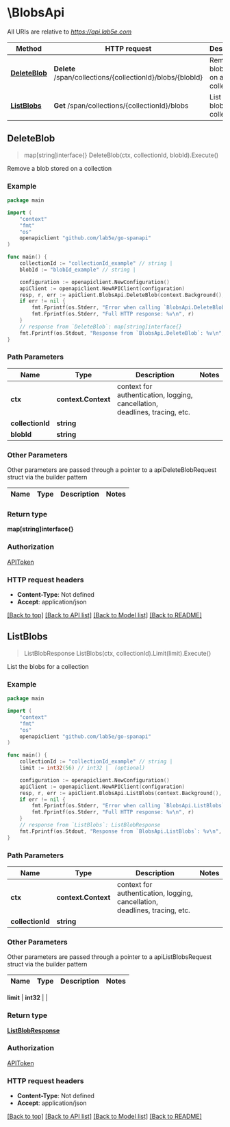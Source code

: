 # \BlobsApi

All URIs are relative to *https://api.lab5e.com*

Method | HTTP request | Description
------------- | ------------- | -------------
[**DeleteBlob**](BlobsApi.md#DeleteBlob) | **Delete** /span/collections/{collectionId}/blobs/{blobId} | Remove a blob stored on a collection
[**ListBlobs**](BlobsApi.md#ListBlobs) | **Get** /span/collections/{collectionId}/blobs | List the blobs for a collection



## DeleteBlob

> map[string]interface{} DeleteBlob(ctx, collectionId, blobId).Execute()

Remove a blob stored on a collection



### Example

```go
package main

import (
    "context"
    "fmt"
    "os"
    openapiclient "github.com/lab5e/go-spanapi"
)

func main() {
    collectionId := "collectionId_example" // string | 
    blobId := "blobId_example" // string | 

    configuration := openapiclient.NewConfiguration()
    apiClient := openapiclient.NewAPIClient(configuration)
    resp, r, err := apiClient.BlobsApi.DeleteBlob(context.Background(), collectionId, blobId).Execute()
    if err != nil {
        fmt.Fprintf(os.Stderr, "Error when calling `BlobsApi.DeleteBlob``: %v\n", err)
        fmt.Fprintf(os.Stderr, "Full HTTP response: %v\n", r)
    }
    // response from `DeleteBlob`: map[string]interface{}
    fmt.Fprintf(os.Stdout, "Response from `BlobsApi.DeleteBlob`: %v\n", resp)
}
```

### Path Parameters


Name | Type | Description  | Notes
------------- | ------------- | ------------- | -------------
**ctx** | **context.Context** | context for authentication, logging, cancellation, deadlines, tracing, etc.
**collectionId** | **string** |  | 
**blobId** | **string** |  | 

### Other Parameters

Other parameters are passed through a pointer to a apiDeleteBlobRequest struct via the builder pattern


Name | Type | Description  | Notes
------------- | ------------- | ------------- | -------------



### Return type

**map[string]interface{}**

### Authorization

[APIToken](../README.md#APIToken)

### HTTP request headers

- **Content-Type**: Not defined
- **Accept**: application/json

[[Back to top]](#) [[Back to API list]](../README.md#documentation-for-api-endpoints)
[[Back to Model list]](../README.md#documentation-for-models)
[[Back to README]](../README.md)


## ListBlobs

> ListBlobResponse ListBlobs(ctx, collectionId).Limit(limit).Execute()

List the blobs for a collection



### Example

```go
package main

import (
    "context"
    "fmt"
    "os"
    openapiclient "github.com/lab5e/go-spanapi"
)

func main() {
    collectionId := "collectionId_example" // string | 
    limit := int32(56) // int32 |  (optional)

    configuration := openapiclient.NewConfiguration()
    apiClient := openapiclient.NewAPIClient(configuration)
    resp, r, err := apiClient.BlobsApi.ListBlobs(context.Background(), collectionId).Limit(limit).Execute()
    if err != nil {
        fmt.Fprintf(os.Stderr, "Error when calling `BlobsApi.ListBlobs``: %v\n", err)
        fmt.Fprintf(os.Stderr, "Full HTTP response: %v\n", r)
    }
    // response from `ListBlobs`: ListBlobResponse
    fmt.Fprintf(os.Stdout, "Response from `BlobsApi.ListBlobs`: %v\n", resp)
}
```

### Path Parameters


Name | Type | Description  | Notes
------------- | ------------- | ------------- | -------------
**ctx** | **context.Context** | context for authentication, logging, cancellation, deadlines, tracing, etc.
**collectionId** | **string** |  | 

### Other Parameters

Other parameters are passed through a pointer to a apiListBlobsRequest struct via the builder pattern


Name | Type | Description  | Notes
------------- | ------------- | ------------- | -------------

 **limit** | **int32** |  | 

### Return type

[**ListBlobResponse**](ListBlobResponse.md)

### Authorization

[APIToken](../README.md#APIToken)

### HTTP request headers

- **Content-Type**: Not defined
- **Accept**: application/json

[[Back to top]](#) [[Back to API list]](../README.md#documentation-for-api-endpoints)
[[Back to Model list]](../README.md#documentation-for-models)
[[Back to README]](../README.md)


